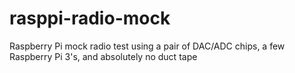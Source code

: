 # rasppi-radio-mock
Raspberry Pi mock radio test using a pair of DAC/ADC chips, a few Raspberry Pi 3's, and absolutely no duct tape
